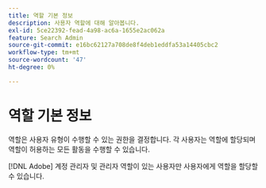```yaml
---
title: 역할 기본 정보
description: 사용자 역할에 대해 알아봅니다.
exl-id: 5ce22392-fead-4a98-ac6a-1655e2ac062a
feature: Search Admin
source-git-commit: e16bc62127a708de8f4deb1eddfa53a14405cbc2
workflow-type: tm+mt
source-wordcount: '47'
ht-degree: 0%

---
```


# 역할 기본 정보

역할은 사용자 유형이 수행할 수 있는 권한을 결정합니다. 각 사용자는 역할에 할당되며 역할이 허용하는 모든 활동을 수행할 수 있습니다.

[!DNL Adobe] 계정 관리자 및 관리자 역할이 있는 사용자만 사용자에게 역할을 할당할 수 있습니다.
